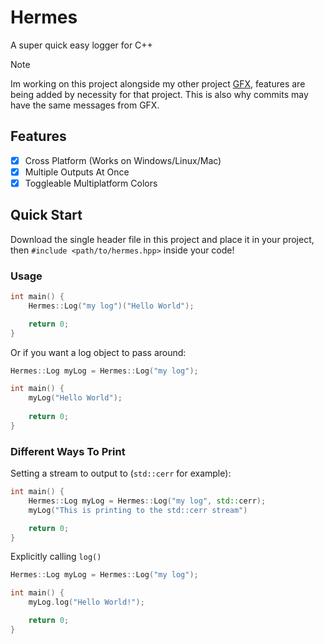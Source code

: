 # Hermes
A super quick easy logger for C++
> [!NOTE]
> Im working on this project alongside my other project [GFX](https://github.com/gloggers99/gfx), features are being added by necessity for that project. This is also why commits may have the same messages from GFX.
## Features
- [X] Cross Platform (Works on Windows/Linux/Mac)
- [X] Multiple Outputs At Once
- [X] Toggleable Multiplatform Colors
## Quick Start
Download the single header file in this project and place it in your project, then `#include <path/to/hermes.hpp>` inside your code!
### Usage
```c++
int main() {
    Hermes::Log("my log")("Hello World");

    return 0;
}
```
Or if you want a log object to pass around:
```c++
Hermes::Log myLog = Hermes::Log("my log");

int main() {
    myLog("Hello World");
    
    return 0;
}
```
### Different Ways To Print
Setting a stream to output to (`std::cerr` for example):
```c++
int main() {
    Hermes::Log myLog = Hermes::Log("my log", std::cerr);
    myLog("This is printing to the std::cerr stream")

    return 0;
}
```
Explicitly calling `log()`
```c++
Hermes::Log myLog = Hermes::Log("my log");

int main() {
    myLog.log("Hello World!");

    return 0;
}
```


